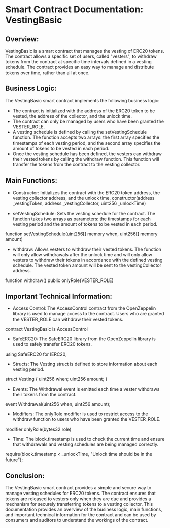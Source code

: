 # Smart Contract Documentation: VestingBasic

## Overview:
VestingBasic is a smart contract that manages the vesting of ERC20 tokens. The contract allows a specific set of users, called "vesters", to withdraw tokens from the contract at specific time intervals defined in a vesting schedule. The contract provides an easy way to manage and distribute tokens over time, rather than all at once.

## Business Logic:
The VestingBasic smart contract implements the following business logic:

- The contract is initialized with the address of the ERC20 token to be vested, the address of the collector, and the unlock time.
- The contract can only be managed by users who have been granted the VESTER_ROLE.
- A vesting schedule is defined by calling the setVestingSchedule function. The function accepts two arrays: the first array specifies the timestamps of each vesting period, and the second array specifies the amount of tokens to be vested in each period.
- Once the vesting schedule has been defined, the vesters can withdraw their vested tokens by calling the withdraw function. This function will transfer the tokens from the contract to the vesting collector.

## Main Functions:

- Constructor: Initializes the contract with the ERC20 token address, the vesting collector address, and the unlock time.
constructor(address _vestingToken, address _vestingCollector, uint256 _unlockTime)

- setVestingSchedule: Sets the vesting schedule for the contract. The function takes two arrays as parameters: the timestamps for each vesting period and the amount of tokens to be vested in each period.

function setVestingSchedule(uint256[] memory when, uint256[] memory amount)

- withdraw: Allows vesters to withdraw their vested tokens. The function will only allow withdrawals after the unlock time and will only allow vesters to withdraw their tokens in accordance with the defined vesting schedule. The vested token amount will be sent to the vestingCollector address.

function withdraw() public onlyRole(VESTER_ROLE)

## Important Technical Information:

- Access Control: The AccessControl contract from the OpenZeppelin library is used to manage access to the contract. Users who are granted the VESTER_ROLE can withdraw their vested tokens.

contract VestingBasic is AccessControl

- SafeERC20: The SafeERC20 library from the OpenZeppelin library is used to safely transfer ERC20 tokens.

using SafeERC20 for IERC20;

- Structs: The Vesting struct is defined to store information about each vesting period.

struct Vesting {
uint256 when;
uint256 amount;
}

- Events: The Withdrawal event is emitted each time a vester withdraws their tokens from the contract.

event Withdrawal(uint256 when, uint256 amount);

- Modifiers: The onlyRole modifier is used to restrict access to the withdraw function to users who have been granted the VESTER_ROLE.

modifier onlyRole(bytes32 role)

- Time: The block.timestamp is used to check the current time and ensure that withdrawals and vesting schedules are being managed correctly.

require(block.timestamp < _unlockTime, "Unlock time should be in the future");

## Conclusion:
The VestingBasic smart contract provides a simple and secure way to manage vesting schedules for ERC20 tokens. The contract ensures that tokens are released to vesters only when they are due and provides a mechanism for securely transferring tokens to a vesting collector. This documentation provides an overview of the business logic, main functions, and important technical information for the contract and can be used by consumers and auditors to understand the workings of the contract.